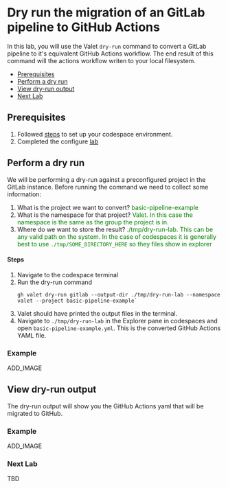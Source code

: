 # Dry run the migration of an GitLab pipeline to GitHub Actions
In this lab, you will use the Valet `dry-run` command to convert a GitLab pipeline to it's equivalent GitHub Actions workflow. 
The end result of this command will the actions workflow writen to your local filesystem.

- [Prerequisites](#prerequisites)
- [Perform a dry run](#perform-a-dry-run)
- [View dry-run output](#view-dry-run-output)
- [Next Lab](#next-lab)

## Prerequisites

1. Followed [steps](../gitlab#readme) to set up your codespace environment.
2. Completed the configure [lab](../gitlab/valet-configure-lab.md)


## Perform a dry run
We will be performing a dry-run against a preconfigured project in the GitLab instance. Before running the command we need to collect some information:
  1. What is the project we want to convert? <span style="color:green">basic-pipeline-example</span> 
  2. What is the namespace for that project? <span style="color:green">Valet.  In this case the namespace is the same as the group the project is in.</span> 
  3. Where do we want to store the result? <span style="color:green">./tmp/dry-run-lab.  This can be any valid path on the system.  In the case of codespaces it is generally best to use `./tmp/SOME_DIRECTORY_HERE` so they files show in explorer</span>

#### Steps
1. Navigate to the codespace terminal 
2. Run the dry-run command 
   ```
   gh valet dry-run gitlab --output-dir ./tmp/dry-run-lab --namespace valet --project basic-pipeline-example`
   ```
3. Valet should have printed the output files in the terminal. 
4. Navigate to `./tmp/dry-run-lab` in the Explorer pane in codespaces and open `basic-pipeline-example.yml`. This is the converted GitHub Actions YAML file. 
### Example
ADD_IMAGE

## View dry-run output
The dry-run output will show you the GitHub Actions yaml that will be migrated to GitHub.

### Example
ADD_IMAGE

### Next Lab
TBD


